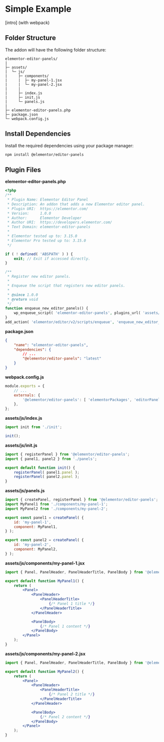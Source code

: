 # Simple Example

<Badge type="tip" vertical="top" text="Elementor Core" /> <Badge type="warning" vertical="top" text="Intermediate" />

[intro] (with webpack)

## Folder Structure

The addon will have the following folder structure:

```
elementor-editor-panels/
|
├─ assets/
|  └─ js/
|     ├─ components/
|     |  ├─ my-panel-1.jsx
|     |  └─ my-panel-2.jsx
|     |
|     ├─ index.js
|     ├─ init.js
|     └─ panels.js
|
├─ elementor-editor-panels.php
├─ package.json
└─ webpack.config.js
```

## Install Dependencies

Install the required dependencies using your package manager:

```bash
npm install @elementor/editor-panels
```

## Plugin Files

**elementor-editor-panels.php**

```php
<?php
/**
 * Plugin Name: Elementor Editor Panel
 * Description: An addon that adds a new Elementor editor panel.
 * Plugin URI:  https://elementor.com/
 * Version:     1.0.0
 * Author:      Elementor Developer
 * Author URI:  https://developers.elementor.com/
 * Text Domain: elementor-editor-panels
 *
 * Elementor tested up to: 3.15.0
 * Elementor Pro tested up to: 3.15.0
 */

if ( ! defined( 'ABSPATH' ) ) {
	exit; // Exit if accessed directly.
}

/**
 * Register new editor panels.
 *
 * Enqueue the script that registers new editor panels.
 *
 * @since 1.0.0
 * @return void
 */
function enqueue_new_editor_panels() {
	wp_enqueue_script( 'elementor-editor-panels', plugins_url( 'assets/js/index.js', __FILE__ ), [ 'elementor-packages-editor-panels' ], null, true );
}
add_action( 'elementor/editor/v2/scripts/enqueue', 'enqueue_new_editor_panels' );
```

**package.json**

```json
{
	"name": "elementor-editor-panels",
	"dependencies": {
		// ...
		"@elementor/editor-panels": "latest"
	}
}
```

**webpack.config.js**

```js
module.exports = {
	// ...
	externals: {
		'@elementor/editor-panels': [ 'elementorPackages', 'editorPanels' ],
	},
};
```

**assets/js/index.js**

```js
import init from './init';

init();
```

**assets/js/init.js**

```js
import { registerPanel } from '@elementor/editor-panels';
import { panel1, panel2 } from './panels';

export default function init() {
	registerPanel( panel1.panel );
	registerPanel( panel2.panel );
}
```

**assets/js/panels.js**

```js
import { createPanel, registerPanel } from '@elementor/editor-panels';
import MyPanel1 from './components/my-panel-1';
import MyPanel2 from './components/my-panel-2';

export const panel1 = createPanel( {
	id: 'my-panel-1',
	component: MyPanel1,
} );

export const panel2 = createPanel( {
	id: 'my-panel-2',
	component: MyPanel2,
} );
```

**assets/js/components/my-panel-1.jsx**

```jsx
import { Panel, PanelHeader, PanelHeaderTitle, PanelBody } from '@elementor/editor-panels';

export default function MyPanel1() {
	return (
		<Panel>
			<PanelHeader>
				<PanelHeaderTitle>
					{/* Panel 1 title */}
				</PanelHeaderTitle>
			</PanelHeader>

			<PanelBody>
				{/* Panel 1 content */}
			</PanelBody>
		</Panel>
	);
}
```

**assets/js/components/my-panel-2.jsx**

```jsx
import { Panel, PanelHeader, PanelHeaderTitle, PanelBody } from '@elementor/editor-panels';

export default function MyPanel2() {
	return (
		<Panel>
			<PanelHeader>
				<PanelHeaderTitle>
					{/* Panel 2 title */}
				</PanelHeaderTitle>
			</PanelHeader>

			<PanelBody>
				{/* Panel 2 content */}
			</PanelBody>
		</Panel>
	);
}
```
